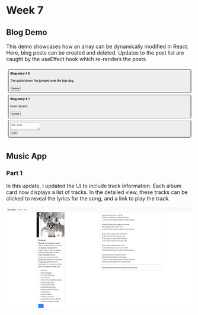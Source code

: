 # Week 7
## Blog Demo
This demo showcases how an array can be dynamically modified in React. Here, blog posts can be created and deleted. Updates to the post list are caught by the useEffect hook which re-renders the posts. 

![blog demo](./blog_screenshot1.png)

## Music App
### Part 1
In this update, I updated the UI to include track information. Each album card now displays a list of tracks. In the detailed view, these tracks can be clicked to reveal the lyrics for the song, and a link to play the track.

![album details](./music_screenshot1.png)